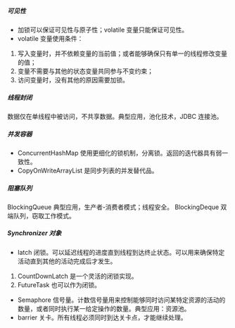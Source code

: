 
##### 可见性
- 加锁可以保证可见性与原子性；volatile 变量只能保证可见性。
- volatile 变量使用条件：
1. 写入变量时，并不依赖变量的当前值；或者能够确保只有单一的线程修改变量的值；
2. 变量不需要与其他的状态变量共同参与不变约束；
3. 访问变量时，没有其他的原因需要加锁。

##### 线程封闭
数据仅在单线程中被访问，不共享数据。典型应用，池化技术，JDBC 连接池。

##### 并发容器
- ConcurrentHashMap 使用更细化的锁机制，分离锁。返回的迭代器具有弱一致性。
- CopyOnWriteArrayList 是同步列表的并发替代品。

##### 阻塞队列
BlockingQueue 典型应用，生产者-消费者模式；线程安全。
BlockingDeque 双端队列，窃取工作模式。

##### Synchronizer 对象
- latch 闭锁。可以延迟线程的进度直到线程到达终止状态。可以用来确保特定活动直到其他的活动完成后才发生。
1. CountDownLatch 是一个灵活的闭锁实现。
2. FutureTask 也可以作为闭锁。
- Semaphore 信号量。计数信号量用来控制能够同时访问某特定资源的活动的数量，或者同时执行某一给定操作的数量。典型应用：资源池。
- barrier 关卡。所有线程必须同时到达关卡点，才能继续处理。



